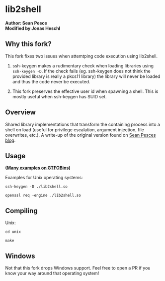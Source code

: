 # lib2shell  

**Author: Sean Pesce**  
**Modified by Jonas Heschl**

## Why this fork?

This fork fixes two issues when attemtping code execution using lib2shell.

1. ssh-keygen makes a rudimentary check when loading libraries using `ssh-keygen -D`. If the check fails (eg. ssh-keygen does not think the provided library is really a pkcs11 library) the library will never be loaded and thus the code never be executed.

2. This fork preserves the effective user id when spawning a shell. This is mostly useful when ssh-keygen has SUID set.

## Overview  

Shared library implementations that transform the containing process into a shell on load (useful for privilege escalation, argument injection, file overwrites, etc.). A write-up of the original version found on [Sean Pesces blog](https://seanpesce.blogspot.com/2023/03/leveraging-ssh-keygen-for-arbitrary.html).

## Usage  

**([Many examples on GTFOBins](https://gtfobins.github.io/#+library%20load))**  

Examples for Unix operating systems:  

```
ssh-keygen -D ./lib2shell.so
```

```
openssl req -engine ./lib2shell.so
```

## Compiling  

Unix:  

```
cd unix

make
```

## Windows

Not that this fork drops Windows support. Feel free to open a PR if you know your way around that operating system!

